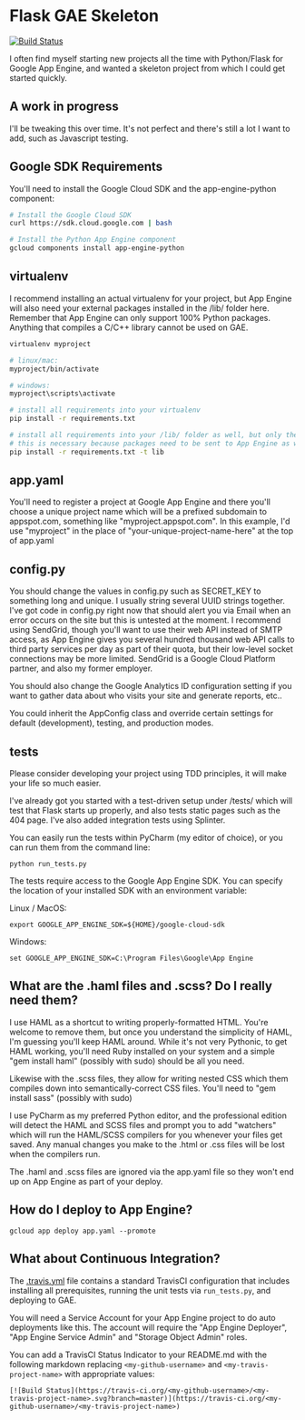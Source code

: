 # Flask GAE Skeleton

[![Build Status](https://travis-ci.org/iandouglas/flask-gae-skeleton.svg?branch=master)](https://travis-ci.org/iandouglas/flask-gae-skeleton)

I often find myself starting new projects all the time with Python/Flask for Google App Engine, and wanted a skeleton
project from which I could get started quickly.


## A work in progress

I'll be tweaking this over time. It's not perfect and there's still a lot I want to add, such as Javascript testing.


## Google SDK Requirements

You'll need to install the Google Cloud SDK and the app-engine-python component:

```bash
# Install the Google Cloud SDK
curl https://sdk.cloud.google.com | bash

# Install the Python App Engine component
gcloud components install app-engine-python
```

## virtualenv

I recommend installing an actual virtualenv for your project, but App Engine will also need your external packages
installed in the /lib/ folder here. Remember that App Engine can only support 100% Python packages. Anything that
compiles a C/C++ library cannot be used on GAE.

```bash
virtualenv myproject

# linux/mac:
myproject/bin/activate

# windows:
myproject\scripts\activate

# install all requirements into your virtualenv
pip install -r requirements.txt

# install all requirements into your /lib/ folder as well, but only the packages
# this is necessary because packages need to be sent to App Engine as well
pip install -r requirements.txt -t lib
```

## app.yaml

You'll need to register a project at Google App Engine and there you'll choose a unique project name which will be a
prefixed subdomain to appspot.com, something like "myproject.appspot.com". In this example, I'd use "myproject" in the
place of "your-unique-project-name-here" at the top of app.yaml


## config.py

You should change the values in config.py such as SECRET_KEY to something long and unique. I usually string several UUID
strings together. I've got code in config.py right now that should alert you via Email when an error occurs on the site
but this is untested at the moment. I recommend using SendGrid, though you'll want to use their web API instead of SMTP
access, as App Engine gives you several hundred thousand web API calls to third party services per day as part of their
quota, but their low-level socket connections may be more limited. SendGrid is a Google Cloud Platform partner, and
also my former employer.

You should also change the Google Analytics ID configuration setting if you want to gather data about who visits your
site and generate reports, etc..

You could inherit the AppConfig class and override certain settings for default (development), testing, and production
modes.



## tests

Please consider developing your project using TDD principles, it will make your life so much easier.

I've already got you started with a test-driven setup under /tests/ which will test that Flask starts up
properly, and also tests static pages such as the 404 page. I've also added integration tests using Splinter.

You can easily run the tests within PyCharm (my editor of choice), or you can run them from the command line:

```python run_tests.py```

The tests require access to the Google App Engine SDK.  You can specify the location of your installed SDK with an
environment variable:

Linux / MacOS:

```export GOOGLE_APP_ENGINE_SDK=${HOME}/google-cloud-sdk```

Windows:

```set GOOGLE_APP_ENGINE_SDK=C:\Program Files\Google\App Engine```

## What are the .haml files and .scss? Do I really need them?

I use HAML as a shortcut to writing properly-formatted HTML. You're welcome to remove them, but once you understand
the simplicity of HAML, I'm guessing you'll keep HAML around. While it's not very Pythonic, to get HAML working,
you'll need Ruby installed on your system and a simple "gem install haml" (possibly with sudo) should be all you need.

Likewise with the .scss files, they allow for writing nested CSS which them compiles down into semantically-correct
CSS files. You'll need to "gem install sass" (possibly with sudo)

I use PyCharm as my preferred Python editor, and the professional edition will detect the HAML and SCSS files and
prompt you to add "watchers" which will run the HAML/SCSS compilers for you whenever your files get saved. Any manual
changes you make to the .html or .css files will be lost when the compilers run.

The .haml and .scss files are ignored via the app.yaml file so they won't end up on App Engine as part of your deploy.


## How do I deploy to App Engine?

`gcloud app deploy app.yaml --promote`


## What about Continuous Integration?

The [.travis.yml](.travis.yml) file contains a standard TravisCI configuration that includes
installing all prerequisites, running the unit tests via `run_tests.py`, and deploying to GAE.

You will need a Service Account for your App Engine project to do auto deployments like this.
The account will require the "App Engine Deployer", "App Engine Service Admin" and "Storage Object
Admin" roles.

You can add a TravisCI Status Indicator to your README.md with the following markdown replacing
`<my-github-username>` and `<my-travis-project-name>` with appropriate values:

```
[![Build Status](https://travis-ci.org/<my-github-username>/<my-travis-project-name>.svg?branch=master)](https://travis-ci.org/<my-github-username>/<my-travis-project-name>)
```

